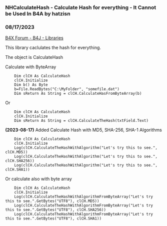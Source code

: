 ### NHCalculateHash - Calculate Hash for everything  -  It Cannot be Used In B4A by hatzisn
### 08/17/2023
[B4X Forum - B4J - Libraries](https://www.b4x.com/android/forum/threads/149630/)

This library caclulates the hash for everything.  
  
The object is CalculateHash  
  
Calculate with ByteArray  
  

```B4X
    Dim clCH As CalculateHash  
    clCH.Initialize  
    Dim b() As Byte  
    b=File.ReadBytes("C:\MyFolder", "somefile.dat")  
    Dim sReturn As String = clCH.CalculateHasFromByteArray(b)
```

  
  
Or  
  

```B4X
    Dim clCH As CalculateHash  
    clCH.Initialize  
    Dim sReturn As String = clCH.CalculateTheHash(txtField.Text)
```

  
  
  
  
  
**(2023-08-17)** Added Calculate Hash with MD5, SHA-256, SHA-1 Algorithms  
  

```B4X
    Dim clCH As CalculateHash  
    clCH.Initialize  
    Log(clCH.CalculateTheHashWithAlgorithm("Let's try this to see.", clCH.MD5))  
    Log(clCH.CalculateTheHashWithAlgorithm("Let's try this to see.", clCH.SHA256))  
    Log(clCH.CalculateTheHashWithAlgorithm("Let's try this to see.", clCH.SHA1))
```

  
  
Or calculate also with byte array  
  

```B4X
    Dim clCH As CalculateHash  
    clCH.Initialize  
    Log(clCH.CalculateTheHashWithAlgorithmFromByteArray("Let's try this to see.".GetBytes("UTF8"), clCH.MD5))  
    Log(clCH.CalculateTheHashWithAlgorithmFromByteArray("Let's try this to see.".GetBytes("UTF8"), clCH.SHA256))  
    Log(clCH.CalculateTheHashWithAlgorithmFromByteArray("Let's try this to see.".GetBytes("UTF8"), clCH.SHA1))
```